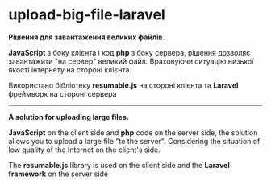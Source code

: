 # upload-big-file-laravel
**Рішення для завантаження великих файлів.**

**JavaScript** з боку клієнта і код **php** з боку сервера,
рішення дозволяє завантажити "на сервер" великий файл.
Враховуючи ситуацію низької якості інтернету на стороні клієнта.

Використано бібліотеку **resumable.js** на стороні клієнта та **Laravel** фреймворк на стороні сервера

---
**A solution for uploading large files.**

**JavaScript** on the client side and **php** code on the server side,
the solution allows you to upload a large file "to the server".
Considering the situation of low quality of the Internet on the client's side.

The **resumable.js** library is used on the client side and the **Laravel framework** on the server side
